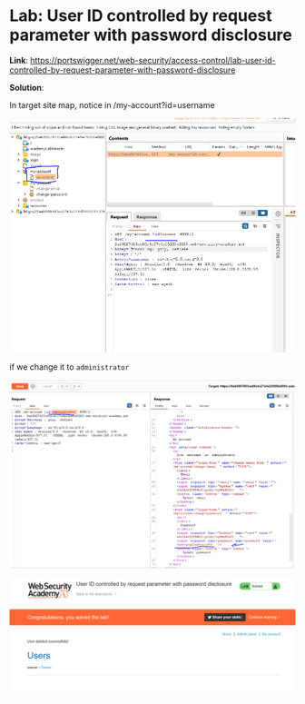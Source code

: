 # Lab: User ID controlled by request parameter with password disclosure

**Link**: https://portswigger.net/web-security/access-control/lab-user-id-controlled-by-request-parameter-with-password-disclosure

**Solution**:

In target site map, notice in /my-account?id=username

<p align="center" width="100%">
  <img src="image1.png" width="800" hight="500"/>
</p>

if we change it to `administrator`

<p align="center" width="100%">
  <img src="image2.png" width="800" hight="500"/>
</p>

<p align="center" width="100%">
  <img src="image3.png" width="800" hight="500"/>
</p>
